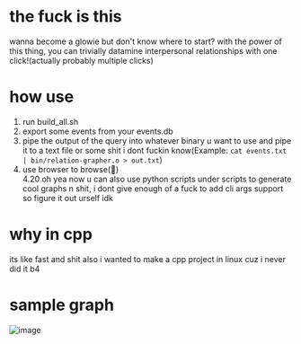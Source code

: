 # the fuck is this   
wanna become a glowie but don't know where to start? with the power of this thing, you can trivially datamine interpersonal relationships with one click!(actually probably multiple clicks)



# how use 
1. run build_all.sh
2. export some events from your events.db 
3. pipe the output of the query into whatever binary u want to use and pipe it to a text file or some shit i dont fuckin know(Example: `cat events.txt | bin/relation-grapher.o > out.txt`)
4. use browser to browse(:exploding_head:)  
4.20 oh yea now u can also use python scripts under scripts to generate cool graphs n shit, i dont give enough of a fuck to add cli args support so figure it out urself idk  

# why in cpp 
its like fast and shit 
also i wanted to make a cpp project in linux cuz i never did it b4 


# sample graph 
![image](https://github.com/user-attachments/assets/71bf4164-5b6a-4bc1-9504-1723d75585b1)
